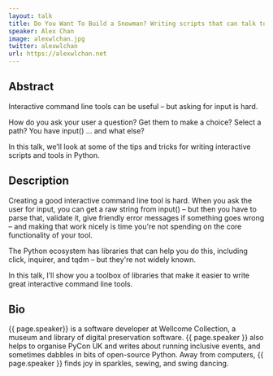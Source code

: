 ```yaml
---
layout: talk
title: Do You Want To Build a Snowman? Writing scripts that can talk to the user
speaker: Alex Chan
image: alexwlchan.jpg
twitter: alexwlchan
url: https://alexwlchan.net
---
```


## Abstract
Interactive command line tools can be useful – but asking for input is hard.

How do you ask your user a question? Get them to make a choice? Select a path? You have input() … and what else?

In this talk, we’ll look at some of the tips and tricks for writing interactive scripts and tools in Python.

## Description
Creating a good interactive command line tool is hard. When you ask the user for input, you can get a raw string from input() – but then you have to parse that, validate it, give friendly error messages if something goes wrong – and making that work nicely is time you're not spending on the core functionality of your tool.

The Python ecosystem has libraries that can help you do this, including click, inquirer, and tqdm – but they're not widely known.

In this talk, I’ll show you a toolbox of libraries that make it easier to write great interactive command line tools.

## Bio
{{ page.speaker}} is a software developer at Wellcome Collection, a museum and library of digital preservation software. {{ page.speaker }} also helps to organise PyCon UK and writes about running inclusive events, and sometimes dabbles in bits of open-source Python. Away from computers, {{ page.speaker }} finds joy in sparkles, sewing, and swing dancing.

